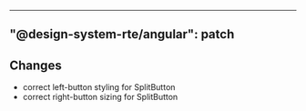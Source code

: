 ---
  "@design-system-rte/angular": patch
  ---
  
  ## Changes

- correct left-button styling for SplitButton
- correct right-button sizing for SplitButton
